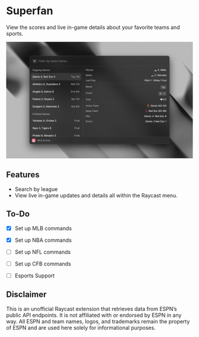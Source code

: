 # Superfan

View the scores and live in-game details about your favorite teams and sports.

![Superfan Screenshot](https://github.com/icomey8/superfan/blob/main/metadata/superfan-1.png)


## Features 
- Search by league
- View live in-game updates and details all within the Raycast menu.


## To-Do
- [x] Set up MLB commands
- [x] Set up NBA commands
- [ ] Set up NFL commands
- [ ] Set up CFB commands
- [ ] Esports Support


## Disclaimer

This is an unofficial Raycast extension that retrieves data from ESPN’s public API endpoints. It is not affiliated with or endorsed by ESPN in any way. All ESPN and team names, logos, and trademarks remain the property of ESPN and are used here solely for informational purposes.
